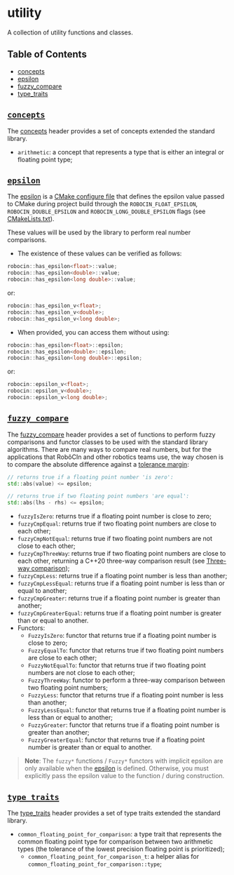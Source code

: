 # utility

A collection of utility functions and classes.

## Table of Contents

- [concepts](#concepts)
- [epsilon](#epsilon)
- [fuzzy_compare](#fuzzy_compare)
- [type_traits](#type_traits)

<a name="concepts"></a>

## [`concepts`](concepts.h)

The [concepts](concepts.h) header provides a set of concepts extended the standard library.

- `arithmetic`: a concept that represents a type that is either an integral or floating point type;

<a name="epsilon"></a>

## [`epsilon`](epsilon.h.in)

The [epsilon](epsilon.h.in) is a [CMake configure file](https://cmake.org/cmake/help/latest/command/configure_file.html)
that defines the epsilon value passed to CMake during project build through the `ROBOCIN_FLOAT_EPSILON`,
`ROBOCIN_DOUBLE_EPSILON` and `ROBOCIN_LONG_DOUBLE_EPSILON` flags (see [CMakeLists.txt](CMakeLists.txt)).

These values will be used by the library to perform real number comparisons.

* The existence of these values can be verified as follows:

```cpp
robocin::has_epsilon<float>::value;
robocin::has_epsilon<double>::value;
robocin::has_epsilon<long double>::value;
```

or:

```cpp
robocin::has_epsilon_v<float>;
robocin::has_epsilon_v<double>;
robocin::has_epsilon_v<long double>;
```

* When provided, you can access them without using:

```cpp
robocin::has_epsilon<float>::epsilon;
robocin::has_epsilon<double>::epsilon;
robocin::has_epsilon<long double>::epsilon;
```

or:

```cpp
robocin::epsilon_v<float>;
robocin::epsilon_v<double>;
robocin::epsilon_v<long double>;
```

<a name="fuzzy_compare"></a>

## [`fuzzy_compare`](fuzzy_compare.h)

The [fuzzy_compare](fuzzy_compare.h) header provides a set of functions to perform fuzzy comparisons and functor classes
to be used with the standard library algorithms. There are many ways to compare real numbers, but for the applications
that RobôCIn and other robotics teams use, the way chosen is to compare the absolute difference against
a [tolerance margin](#epsilon):

```cpp
// returns true if a floating point number 'is zero':
std::abs(value) <= epsilon;

// returns true if two floating point numbers 'are equal':
std::abs(lhs - rhs) <= epsilon;
```

- `fuzzyIsZero`: returns true if a floating point number is close to zero;
- `fuzzyCmpEqual`: returns true if two floating point numbers are close to each other;
- `fuzzyCmpNotEqual`: returns true if two floating point numbers are not close to each other;
- `fuzzyCmpThreeWay`: returns true if two floating point numbers are close to each other, returning a C++20 three-way
  comparison result (see
  [Three-way comparison](https://en.cppreference.com/w/cpp/language/operator_comparison#Three-way_comparison));
- `fuzzyCmpLess`: returns true if a floating point number is less than another;
- `fuzzyCmpLessEqual`: returns true if a floating point number is less than or equal to another;
- `fuzzyCmpGreater`: returns true if a floating point number is greater than another;
- `fuzzyCmpGreaterEqual`: returns true if a floating point number is greater than or equal to another.
- Functors:
    - `FuzzyIsZero`: functor that returns true if a floating point number is close to zero;
    - `FuzzyEqualTo`: functor that returns true if two floating point numbers are close to each other;
    - `FuzzyNotEqualTo`: functor that returns true if two floating point numbers are not close to each other;
    - `FuzzyThreeWay`: functor to perform a three-way comparison between two floating point numbers;
    - `FuzzyLess`: functor that returns true if a floating point number is less than another;
    - `FuzzyLessEqual`: functor that returns true if a floating point number is less than or equal to another;
    - `FuzzyGreater`: functor that returns true if a floating point number is greater than another;
    - `FuzzyGreaterEqual`: functor that returns true if a floating point number is greater than or equal to another.

> **Note**: The `fuzzy*` functions / `Fuzzy*` functors with implicit epsilon are only available when
> the [epsilon](#epsilon) is defined.
> Otherwise, you must explicitly pass the epsilon value to the function / during construction.

<a name="type_traits"></a>

## [`type_traits`](type_traits.h)

The [type_traits](type_traits.h) header provides a set of type traits extended the standard library.

- `common_floating_point_for_comparison`: a type trait that represents the common floating point type for comparison
  between two arithmetic types (the tolerance of the lowest precision floating point is prioritized);
    - `common_floating_point_for_comparison_t`: a helper alias for `common_floating_point_for_comparison::type`;
